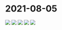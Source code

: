 # 2021-08-05

<video-container>
  <source src="http://wangleant.com/turtle-source/HwVideoEditor_2021_08_05_092539922.mp4"/>
</video-container>
<image-container>
  <img preview="0" src="http://wangleant.com/turtle-source/IMG_20210805_212021.jpg"/>
</image-container>
<image-container>
  <img preview="0" src="http://wangleant.com/turtle-source/IMG_20210805_212056.jpg"/>
</image-container>
<image-container>
  <img preview="0" src="http://wangleant.com/turtle-source/IMG_20210805_212117.jpg"/>
</image-container>
<image-container>
  <img preview="0" src="http://wangleant.com/turtle-source/IMG_20210805_212124.jpg"/>
</image-container>
<image-container>
  <img preview="0" src="http://wangleant.com/turtle-source/IMG_20210805_231207_edit_80945896787648.jpg"/>
</image-container>
<video-container>
  <source src="http://wangleant.com/turtle-source/VID_20210805_212530.mp4"/>
</video-container>
<video-container>
  <source src="http://wangleant.com/turtle-source/VID_20210805_212832.mp4"/>
</video-container>